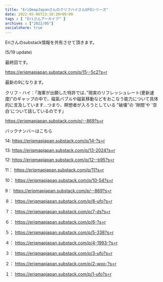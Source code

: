 ```yaml
---
title: "EriQmapJapanさんのクリフハイさんUFOシリーズ"
date: 2022-05-06T23:10:20+09:00
tags : [ "Eriさんアーカイブ" ]
archives : ["2022/05"]
socialshare: true
---
```



Eriさんのsubstack情報を共有させて頂きます。

(5/19 update)

最終回です。

https://eriqmapjapan.substack.com/p/15--5c2?s=r

最新の9になります。

クリフ・ハイ：「海軍が出願した特許では、”現実のリフレッシュレート(更新速度)”のギャップの中で、磁氣バブルや磁氣移動などをおこなう能力について具体的に言及しています…つまり、瞑想者が入ろうとしている "破壊"の '隙間'や '空白'について話しているのです」

https://eriqmapjapan.substack.com/p/--869?s=r


バックナンバーはこちら

14: https://eriqmapjapan.substack.com/p/14-?s=r

13: https://eriqmapjapan.substack.com/p/13-2024?s=r

12: https://eriqmapjapan.substack.com/p/12--b95?s=r

11： https://eriqmapjapan.substack.com/p/11?s=r

10： https://eriqmapjapan.substack.com/p/10-54?s=r

9： https://eriqmapjapan.substack.com/p/--869?s=r

８： https://eriqmapjapan.substack.com/p/8-ufo?s=r

７： https://eriqmapjapan.substack.com/p/7-ds?s=r

６： https://eriqmapjapan.substack.com/p/6-?s=r

５； https://eriqmapjapan.substack.com/p/5-338?s=r

４： https://eriqmapjapan.substack.com/p/4-1993-?s=r

３： https://eriqmapjapan.substack.com/p/3-ufo?s=r

２： https://eriqmapjapan.substack.com/p/2-woo-?s=r

１： https://eriqmapjapan.substack.com/p/1-ufo?s=r





<!--{{< rawhtml >}}

<iframe width="640" height="360" scrolling="no" frameborder="0" style="border: none;" src="../maskrisk.mp4"></iframe>

{{< /rawhtml >}}-->
